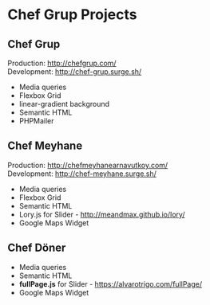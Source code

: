 # Chef Grup Projects

## Chef Grup
Production: http://chefgrup.com/  
Development: http://chef-grup.surge.sh/
* Media queries
* Flexbox Grid
* linear-gradient background
* Semantic HTML
* PHPMailer

## Chef Meyhane
Production: http://chefmeyhanearnavutkoy.com/  
Development: http://chef-meyhane.surge.sh/
* Media queries
* Flexbox Grid
* Semantic HTML
* Lory.js for Slider - http://meandmax.github.io/lory/
* Google Maps Widget

## Chef Döner
* Media queries
* Semantic HTML
* **fullPage.js** for Slider - https://alvarotrigo.com/fullPage/
* Google Maps Widget
